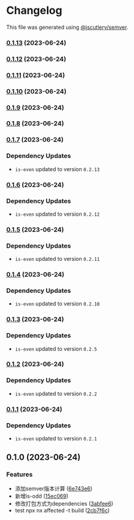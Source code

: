 # Changelog

This file was generated using [@jscutlery/semver](https://github.com/jscutlery/semver).

### [0.1.13](https://github.com/lijie33402/nx-demo/compare/is-odd-0.1.12...is-odd-0.1.13) (2023-06-24)

### [0.1.12](https://github.com/lijie33402/nx-demo/compare/is-odd-0.1.11...is-odd-0.1.12) (2023-06-24)

### [0.1.11](https://github.com/lijie33402/nx-demo/compare/is-odd-0.1.10...is-odd-0.1.11) (2023-06-24)

### [0.1.10](https://github.com/lijie33402/nx-demo/compare/is-odd-0.1.9...is-odd-0.1.10) (2023-06-24)

### [0.1.9](https://github.com/lijie33402/nx-demo/compare/is-odd-0.1.8...is-odd-0.1.9) (2023-06-24)

### [0.1.8](https://github.com/lijie33402/nx-demo/compare/is-odd-0.1.7...is-odd-0.1.8) (2023-06-24)

### [0.1.7](https://github.com/lijie33402/nx-demo/compare/is-odd-0.1.6...is-odd-0.1.7) (2023-06-24)

### Dependency Updates

* `is-even` updated to version `0.2.13`
### [0.1.6](https://github.com/lijie33402/nx-demo/compare/is-odd-0.1.5...is-odd-0.1.6) (2023-06-24)

### Dependency Updates

* `is-even` updated to version `0.2.12`
### [0.1.5](https://github.com/lijie33402/nx-demo/compare/is-odd-0.1.4...is-odd-0.1.5) (2023-06-24)

### Dependency Updates

* `is-even` updated to version `0.2.11`
### [0.1.4](https://github.com/lijie33402/nx-demo/compare/is-odd-0.1.3...is-odd-0.1.4) (2023-06-24)

### Dependency Updates

* `is-even` updated to version `0.2.10`
### [0.1.3](https://github.com/lijie33402/nx-demo/compare/is-odd-0.1.2...is-odd-0.1.3) (2023-06-24)

### Dependency Updates

* `is-even` updated to version `0.2.5`
### [0.1.2](https://github.com/lijie33402/nx-demo/compare/is-odd-0.1.1...is-odd-0.1.2) (2023-06-24)

### Dependency Updates

* `is-even` updated to version `0.2.2`
### [0.1.1](https://github.com/lijie33402/nx-demo/compare/is-odd-0.1.0...is-odd-0.1.1) (2023-06-24)

### Dependency Updates

* `is-even` updated to version `0.2.1`
## 0.1.0 (2023-06-24)


### Features

* 添加semver版本计算 ([6e743e6](https://github.com/lijie33402/nx-demo/commit/6e743e674dca4311d7afa48a2aeff6e98d382f2e))
* 新增is-odd ([15ec069](https://github.com/lijie33402/nx-demo/commit/15ec069d703b723060229776e2582ed2b44129a1))
* 修改打包方式为dependencies ([3abfee6](https://github.com/lijie33402/nx-demo/commit/3abfee68a5a656958c1e1b0059c51c6d82180929))
* test npx nx affected -t build ([2cb7f6c](https://github.com/lijie33402/nx-demo/commit/2cb7f6cf832d6e635c0afb8f330a5532917f5a9f))
